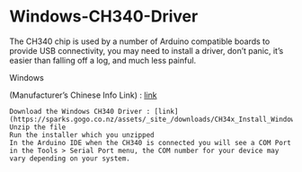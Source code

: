 # Windows-CH340-Driver
The CH340 chip is used by a number of Arduino compatible boards to provide USB connectivity, you may need to install a driver, don’t panic, it’s easier than falling off a log, and much less painful.

Windows

(Manufacturer’s Chinese Info Link) : [link](http://www.wch.cn/download/CH341SER_EXE.html)

    Download the Windows CH340 Driver : [link](https://sparks.gogo.co.nz/assets/_site_/downloads/CH34x_Install_Windows_v3_4.zip)
    Unzip the file
    Run the installer which you unzipped
    In the Arduino IDE when the CH340 is connected you will see a COM Port in the Tools > Serial Port menu, the COM number for your device may vary depending on your system.
